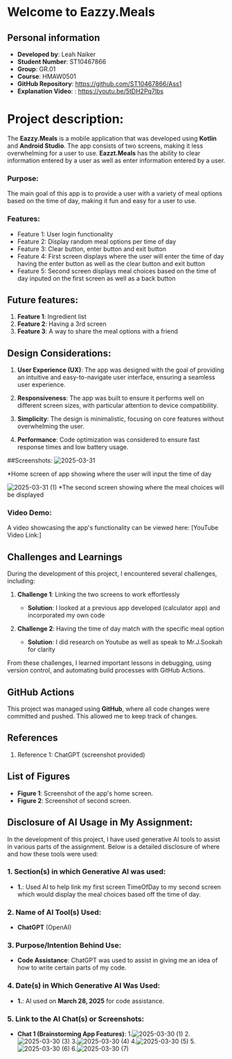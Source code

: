 # Welcome to Eazzy.Meals

## Personal information

- **Developed by**: Leah Naiker
- **Student Number**: ST10467866
- **Group**: GR.01
- **Course**: HMAW0501
- **GitHub Repository**: https://github.com/ST10467866/Ass1
- **Explanation Video**: : https://youtu.be/5tDH2Pq7lbs

# Project description:

The **Eazzy.Meals** is a mobile application that was developed using **Kotlin** and **Android Studio**. The app consists of two screens, making it less overwhelming for a user to use. **Eazzt.Meals** has the ability to clear information entered by a user as well as enter information entered by a user.

### Purpose:
The main goal of this app is to provide a user with a variety of meal options based on the time of day, making it fun and easy for a user to use. 

### Features:
- Feature 1: User login functionality
- Feature 2: Display random meal options per time of day
- Feature 3: Clear button, enter button and exit button
- Feature 4: First screen displays where the user will enter the time of day having the enter button as well as the clear button and exit button
- Feature 5: Second screen displays meal choices based on the time of day inputed on the first screen as well as a back button

## Future features:

1. **Feature 1**: Ingredient list
2. **Feature 2**: Having a 3rd screen
3. **Feature 3**: A way to share the meal options with a friend

## Design Considerations:

1. **User Experience (UX)**: The app was designed with the goal of providing an intuitive and easy-to-navigate user interface, ensuring a seamless user experience.
   
2. **Responsiveness**: The app was built to ensure it performs well on different screen sizes, with particular attention to device compatibility.
   
3. **Simplicity**: The design is minimalistic, focusing on core features without overwhelming the user.
   
4. **Performance**: Code optimization was considered to ensure fast response times and low battery usage.

##Screenshots:
 ![2025-03-31](https://github.com/user-attachments/assets/ffe7304e-353e-4489-9fe0-ae287ee62140)

*Home screen of app showing where the user will input the time of day

![2025-03-31 (1)](https://github.com/user-attachments/assets/045df733-c95e-436e-8137-bd93e97912b6)
*The second screen showing where the meal choices will be displayed

### Video Demo:
A video showcasing the app's functionality can be viewed here: [YouTube Video Link:]
## Challenges and Learnings

During the development of this project, I encountered several challenges, including:

1. **Challenge 1**: Linking the two screens to work effortlessly 
   - **Solution**: I looked at a previous app developed (calculator app) and incorporated my own code
   
2. **Challenge 2**: Having the time of day match with the specific meal option 
   - **Solution**: I did research on Youtube as well as speak to Mr.J.Sookah for clarity

From these challenges, I learned important lessons in debugging, using version control, and automating build processes with GitHub Actions.

## GitHub Actions

This project was managed using **GitHub**, where all code changes were committed and pushed. This allowed me to keep track of changes.

## References

1. Reference 1: ChatGPT (screenshot provided)

## List of Figures

- **Figure 1**: Screenshot of the app's home screen.
- **Figure 2**: Screenshot of second screen.

## Disclosure of AI Usage in My Assignment:
In the development of this project, I have used generative AI tools to assist in various parts of the assignment. Below is a detailed disclosure of where and how these tools were used:

### 1. **Section(s) in which Generative AI was used:**
- **1.**: Used AI to help link my first screen TimeOfDay to my second screen which would display the meal choices based off the time of day.

### 2. **Name of AI Tool(s) Used:**
- **ChatGPT** (OpenAI)

### 3. **Purpose/Intention Behind Use:**
- **Code Assistance**: ChatGPT was used to assist in giving me an idea of how to write certain parts of my code.

### 4. **Date(s) in Which Generative AI Was Used:**
- **1.**: AI used on **March 28, 2025** for code assistance.

### 5. **Link to the AI Chat(s) or Screenshots:**
- **Chat 1 (Brainstorming App Features)**: 1.![2025-03-30 (1)](https://github.com/user-attachments/assets/dc9002ab-d868-4a62-b691-26f1030d0324)
                                           2.![2025-03-30 (3)](https://github.com/user-attachments/assets/085e257e-cabb-4095-81a8-7f1b5af687e4)
                                           3.![2025-03-30 (4)](https://github.com/user-attachments/assets/45ecadd2-1688-43ec-987b-94981d1ff78a)
                                           4.![2025-03-30 (5)](https://github.com/user-attachments/assets/d76a100a-0b5d-4a07-a16a-7b943c1d9062)
                                           5.![2025-03-30 (6)](https://github.com/user-attachments/assets/1a8376e1-2532-4144-b55d-ba4e68da8bba)
                                           6.![2025-03-30 (7)](https://github.com/user-attachments/assets/7a9658c5-9c1b-4a6a-806d-ec3360875e64)
